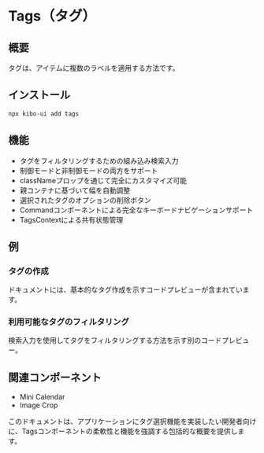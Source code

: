 # Tags（タグ）

## 概要
タグは、アイテムに複数のラベルを適用する方法です。

## インストール
```bash
npx kibo-ui add tags
```

## 機能
- タグをフィルタリングするための組み込み検索入力
- 制御モードと非制御モードの両方をサポート
- classNameプロップを通じて完全にカスタマイズ可能
- 親コンテナに基づいて幅を自動調整
- 選択されたタグのオプションの削除ボタン
- Commandコンポーネントによる完全なキーボードナビゲーションサポート
- TagsContextによる共有状態管理

## 例

### タグの作成
ドキュメントには、基本的なタグ作成を示すコードプレビューが含まれています。

### 利用可能なタグのフィルタリング
検索入力を使用してタグをフィルタリングする方法を示す別のコードプレビュー。

## 関連コンポーネント
- Mini Calendar
- Image Crop

このドキュメントは、アプリケーションにタグ選択機能を実装したい開発者向けに、Tagsコンポーネントの柔軟性と機能を強調する包括的な概要を提供します。

